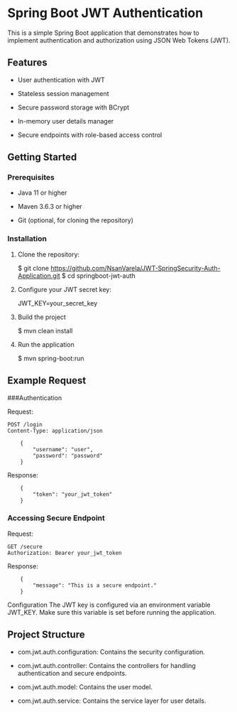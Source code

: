 # Spring Boot JWT Authentication

This is a simple Spring Boot application that demonstrates how to implement authentication and authorization using JSON Web Tokens (JWT).

## Features
- User authentication with JWT


- Stateless session management


- Secure password storage with BCrypt


- In-memory user details manager


- Secure endpoints with role-based access control

## Getting Started
### Prerequisites


- Java 11 or higher


- Maven 3.6.3 or higher


- Git (optional, for cloning the repository)



### Installation
1) Clone the repository:

	$ git clone https://github.com/NsanVarela/JWT-SpringSecurity-Auth-Application.git
	$ cd springboot-jwt-auth

2) Configure your JWT secret key:

	JWT_KEY=your_secret_key

3) Build the project

	$ mvn clean install

4) Run the application

	$ mvn spring-boot:run


## Example Request
###Authentication

Request:

	POST /login
	Content-Type: application/json
``` 
	{
		"username": "user",
		"password": "password"
	}
```
Response:

``` 
	{
		"token": "your_jwt_token"
	}
```

### Accessing Secure Endpoint

Request:

	GET /secure
	Authorization: Bearer your_jwt_token

Response:

``` 
	{
		"message": "This is a secure endpoint."
	}
```
	
Configuration
The JWT key is configured via an environment variable JWT_KEY. Make sure this variable is set before running the application.

## Project Structure
- com.jwt.auth.configuration: Contains the security configuration.


- com.jwt.auth.controller: Contains the controllers for handling authentication and secure endpoints.


- com.jwt.auth.model: Contains the user model.


- com.jwt.auth.service: Contains the service layer for user details.